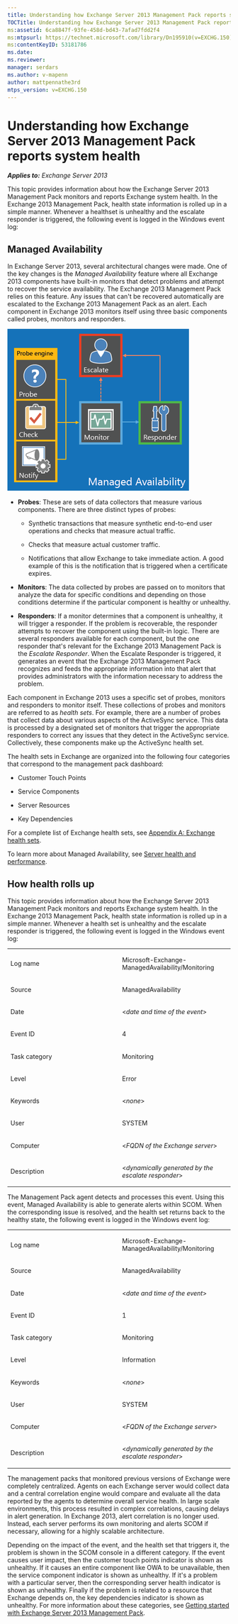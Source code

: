 ```yaml
---
title: Understanding how Exchange Server 2013 Management Pack reports system health
TOCTitle: Understanding how Exchange Server 2013 Management Pack reports system health
ms:assetid: 6ca8847f-93fe-458d-bd43-7afad7fdd2f4
ms:mtpsurl: https://technet.microsoft.com/library/Dn195910(v=EXCHG.150)
ms:contentKeyID: 53181786
ms.date: 
ms.reviewer: 
manager: serdars
ms.author: v-mapenn
author: mattpennathe3rd
mtps_version: v=EXCHG.150
---
```


# Understanding how Exchange Server 2013 Management Pack reports system health

_**Applies to:** Exchange Server 2013_

This topic provides information about how the Exchange Server 2013 Management Pack monitors and reports Exchange system health. In the Exchange 2013 Management Pack, health state information is rolled up in a simple manner. Whenever a healthset is unhealthy and the escalate responder is triggered, the following event is logged in the Windows event log:

## Managed Availability

In Exchange Server 2013, several architectural changes were made. One of the key changes is the *Managed Availability* feature where all Exchange 2013 components have built-in monitors that detect problems and attempt to recover the service availability. The Exchange 2013 Management Pack relies on this feature. Any issues that can't be recovered automatically are escalated to the Exchange 2013 Management Pack as an alert. Each component in Exchange 2013 monitors itself using three basic components called probes, monitors and responders.

![Managed availability](images/Dn195910.dd5febae-d05e-4089-a3f5-1691b2d9a3d7(EXCHG.150).png "Managed availability")

- **Probes**: These are sets of data collectors that measure various components. There are three distinct types of probes:

  - Synthetic transactions that measure synthetic end-to-end user operations and checks that measure actual traffic.

  - Checks that measure actual customer traffic.

  - Notifications that allow Exchange to take immediate action. A good example of this is the notification that is triggered when a certificate expires.

- **Monitors**: The data collected by probes are passed on to monitors that analyze the data for specific conditions and depending on those conditions determine if the particular component is healthy or unhealthy.

- **Responders**: If a monitor determines that a component is unhealthy, it will trigger a responder. If the problem is recoverable, the responder attempts to recover the component using the built-in logic. There are several responders available for each component, but the one responder that's relevant for the Exchange 2013 Management Pack is the *Escalate Responder*. When the Escalate Responder is triggered, it generates an event that the Exchange 2013 Management Pack recognizes and feeds the appropriate information into that alert that provides administrators with the information necessary to address the problem.

Each component in Exchange 2013 uses a specific set of probes, monitors and responders to monitor itself. These collections of probes and monitors are referred to as *health sets*. For example, there are a number of probes that collect data about various aspects of the ActiveSync service. This data is processed by a designated set of monitors that trigger the appropriate responders to correct any issues that they detect in the ActiveSync service. Collectively, these components make up the ActiveSync health set.

The health sets in Exchange are organized into the following four categories that correspond to the management pack dashboard:

- Customer Touch Points

- Service Components

- Server Resources

- Key Dependencies

For a complete list of Exchange health sets, see [Appendix A: Exchange health sets](appendix-a-exchange-health-sets.md).

To learn more about Managed Availability, see [Server health and performance](https://technet.microsoft.com/library/jj150551\(v=exchg.150\)).

## How health rolls up

This topic provides information about how the Exchange Server 2013 Management Pack monitors and reports Exchange system health. In the Exchange 2013 Management Pack, health state information is rolled up in a simple manner. Whenever a health set is unhealthy and the escalate responder is triggered, the following event is logged in the Windows event log:

<table>
<colgroup>
<col style="width: 50%" />
<col style="width: 50%" />
</colgroup>
<tbody>
<tr class="odd">
<td><p>Log name</p></td>
<td><p>Microsoft-Exchange-ManagedAvailability/Monitoring</p></td>
</tr>
<tr class="even">
<td><p>Source</p></td>
<td><p>ManagedAvailability</p></td>
</tr>
<tr class="odd">
<td><p>Date</p></td>
<td><p>&lt;<em>date and time of the event</em>&gt;</p></td>
</tr>
<tr class="even">
<td><p>Event ID</p></td>
<td><p>4</p></td>
</tr>
<tr class="odd">
<td><p>Task category</p></td>
<td><p>Monitoring</p></td>
</tr>
<tr class="even">
<td><p>Level</p></td>
<td><p>Error</p></td>
</tr>
<tr class="odd">
<td><p>Keywords</p></td>
<td><p>&lt;<em>none</em>&gt;</p></td>
</tr>
<tr class="even">
<td><p>User</p></td>
<td><p>SYSTEM</p></td>
</tr>
<tr class="odd">
<td><p>Computer</p></td>
<td><p>&lt;<em>FQDN of the Exchange server</em>&gt;</p></td>
</tr>
<tr class="even">
<td><p>Description</p></td>
<td><p>&lt;<em>dynamically generated by the escalate responder</em>&gt;</p></td>
</tr>
</tbody>
</table>

The Management Pack agent detects and processes this event. Using this event, Managed Availability is able to generate alerts within SCOM. When the corresponding issue is resolved, and the health set returns back to the healthy state, the following event is logged in the Windows event log:

<table>
<colgroup>
<col style="width: 50%" />
<col style="width: 50%" />
</colgroup>
<tbody>
<tr class="odd">
<td><p>Log name</p></td>
<td><p>Microsoft-Exchange-ManagedAvailability/Monitoring</p></td>
</tr>
<tr class="even">
<td><p>Source</p></td>
<td><p>ManagedAvailability</p></td>
</tr>
<tr class="odd">
<td><p>Date</p></td>
<td><p>&lt;<em>date and time of the event</em>&gt;</p></td>
</tr>
<tr class="even">
<td><p>Event ID</p></td>
<td><p>1</p></td>
</tr>
<tr class="odd">
<td><p>Task category</p></td>
<td><p>Monitoring</p></td>
</tr>
<tr class="even">
<td><p>Level</p></td>
<td><p>Information</p></td>
</tr>
<tr class="odd">
<td><p>Keywords</p></td>
<td><p>&lt;<em>none</em>&gt;</p></td>
</tr>
<tr class="even">
<td><p>User</p></td>
<td><p>SYSTEM</p></td>
</tr>
<tr class="odd">
<td><p>Computer</p></td>
<td><p>&lt;<em>FQDN of the Exchange server</em>&gt;</p></td>
</tr>
<tr class="even">
<td><p>Description</p></td>
<td><p>&lt;<em>dynamically generated by the escalate responder</em>&gt;</p></td>
</tr>
</tbody>
</table>

The management packs that monitored previous versions of Exchange were completely centralized. Agents on each Exchange server would collect data and a central correlation engine would compare and evaluate all the data reported by the agents to determine overall service health. In large scale environments, this process resulted in complex correlations, causing delays in alert generation. In Exchange 2013, alert correlation is no longer used. Instead, each server performs its own monitoring and alerts SCOM if necessary, allowing for a highly scalable architecture.

Depending on the impact of the event, and the health set that triggers it, the problem is shown in the SCOM console in a different category. If the event causes user impact, then the customer touch points indicator is shown as unhealthy. If it causes an entire component like OWA to be unavailable, then the service component indicator is shown as unhealthy. If it's a problem with a particular server, then the corresponding server health indicator is shown as unhealthy. Finally if the problem is related to a resource that Exchange depends on, the key dependencies indicator is shown as unhealthy. For more information about these categories, see [Getting started with Exchange Server 2013 Management Pack](getting-started-with-exchange-server-2013-management-pack.md).
